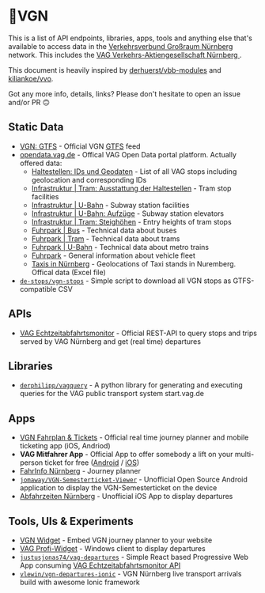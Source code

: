 # 🚏VGN

This is a list of API endpoints, libraries, apps, tools and anything else that's available to access data in the [Verkehrsverbund Großraum Nürnberg](https://www.vgn.de/) network. This includes the [VAG Verkehrs-Aktiengesellschaft Nürnberg ](https://www.vag.de/).

This document is heavily inspired by [derhuerst/vbb-modules](https://github.com/derhuerst/vbb-modules) and [kiliankoe/vvo](https://github.com/kiliankoe/vvo).

Got any more info, details, links? Please don't hesitate to open an issue and/or PR 🙃

## Static Data

* [VGN: GTFS](https://www.vgn.de/web-entwickler/open-data/) - Official VGN [GTFS](https://developers.google.com/transit/gtfs/) feed
* [opendata.vag.de](https://opendata.vag.de) - Offical VAG Open Data portal platform. Actually offered data:
  * [Haltestellen: IDs und Geodaten](https://opendata.vag.de/dataset/haltestellen-id-geodaten) - List of all VAG stops including geolocation and corresponding IDs
  * [Infrastruktur | Tram: Ausstattung der Haltestellen](https://opendata.vag.de/dataset/haltestellen-tram) - Tram stop facilities
  * [Infrastruktur | U-Bahn](https://opendata.vag.de/dataset/bahnhoefe-u-bahn) - Subway station facilities
  * [Infrastruktur | U-Bahn: Aufzüge](https://opendata.vag.de/dataset/u-bahn-aufzuege) - Subway station elevators
  * [Infrastruktur | Tram: Steighöhen](https://opendata.vag.de/dataset/steighoehen-tram) - Entry heights of tram stops
  * [Fuhrpark | Bus](https://opendata.vag.de/dataset/fuhrpark-bus-ausstattung) - Technical data about buses
  * [Fuhrpark | Tram](https://opendata.vag.de/dataset/fahrzeugtypen-tram) - Technical data about trams
  * [Fuhrpark | U-Bahn](https://opendata.vag.de/dataset/fuhrpark-ubahn) - Technical data about metro trains
  * [Fuhrpark](https://opendata.vag.de/dataset/fuhrpark) - General information about vehicle fleet
  * [Taxis in Nürnberg](https://opendata.vag.de/dataset/geokoordinaten-taxi-warteplatze) - Geolocations of Taxi stands in Nuremberg. Offical data (Excel file)
* [`de-stops/vgn-stops`](https://github.com/de-stops/vgn-stops) - Simple script to download all VGN stops as GTFS-compatible CSV

## APIs

* [VAG Echtzeitabfahrtsmonitor](https://opendata.vag.de/dataset/api-echtzeitauskunft) - Official REST-API to query stops and trips served by VAG Nürnberg and get (real time) departures

## Libraries
* [`derphilipp/vagquery`](https://github.com/derphilipp/vagquery) - A python library for generating and executing queries for the VAG public transport system start.vag.de

## Apps

* [VGN Fahrplan & Tickets](https://www.vgn.de/service/app/) - Official real time journey planner and mobile ticketing app (iOS, Andriod)
* __VAG Mitfahrer App__ - Official App to offer somebody a lift on your multi-person ticket for free ([Android](https://play.google.com/store/apps/details?id=de.vag.mitfahrer.app) / [iOS](https://itunes.apple.com/de/app/vag-mitfahrer-app/id1321958643?mt=8))
* [FahrInfo Nürnberg](https://itunes.apple.com/de/app/fahrinfo-n%C3%BCrnberg/id582623425?mt=8) - Journey planner
* [`jomaway/VGN-Semesterticket-Viewer`](https://github.com/jomaway/VGN-Semesterticket-Viewer) - Unofficial Open Source Android application to display the VGN-Semesterticket on the device
* [Abfahrzeiten Nürnberg](https://itunes.apple.com/us/app/abfahrzeiten-n%C3%BCrnberg/id1335328862?mt=80) - Unofficial iOS App to display departures

## Tools, UIs & Experiments

* [VGN Widget](https://www.vgn.de/web-entwickler/fahrplanauskunft-fuer-ihre-website/) - Embed VGN journey planner to your website  
* [VAG Profi-Widget](https://opendata.vag.de/dataset/widget-echtzeitauskunft) - Windows client to display departures
* [`justusjonas74/vag-departures`](https://github.com/justusjonas74/vag-departures) - Simple React based Progressive Web App consuming [VAG Echtzeitabfahrtsmonitor API](#apis)
* [`vlewin/vgn-departures-ionic`](https://github.com/vlewin/vgn-departures-ionic) - VGN Nürnberg live transport arrivals build with awesome Ionic framework 
